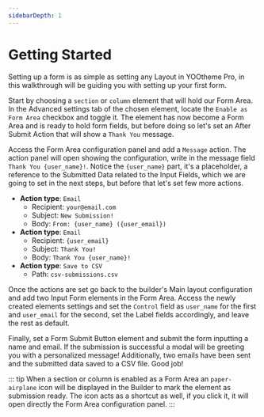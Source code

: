 ```yaml
---
sidebarDepth: 1
---
```


# Getting Started

Setting up a form is as simple as setting any Layout in YOOtheme Pro, in this walkthrough will be guiding you with setting up your first form.

Start by choosing a `section` or `column` element that will hold our Form Area. In the Advanced settings tab of the chosen element, locate the `Enable as Form Area` checkbox and toggle it. The element has now become a Form Area and is ready to hold form fields, but before doing so let's set an After Submit Action that will show a `Thank You` message.

Access the Form Area configuration panel and add a `Message` action. The action panel will open showing the configuration, write in the message field `Thank You {user_name}!`. Notice the `{user_name}` part, it's a placeholder, a reference to the Submitted Data related to the Input Fields, which we are going to set in the next steps, but before that let's set few more actions.

  - **Action type**: `Email`
    - Recipient: `your@email.com`
    - Subject: `New Submission!`
    - Body: `From: {user_name} ({user_email})`
  - **Action type**: `Email`
    - Recipient: `{user_email}`
    - Subject: `Thank You!`
    - Body: `Thank You {user_name}!`
  - **Action type**: `Save to CSV`
    - Path: `csv-submissions.csv`

Once the actions are set go back to the builder's Main layout configuration and add two Input Form elements in the Form Area. Access the newly created elements settings and set the `Control` field as `user_name` for the first and `user_email` for the second, set the Label fields accordingly, and leave the rest as default.

Finally, set a Form Submit Button element and submit the form inputting a name and email. If the submission is successful a modal will be greeting you with a personalized message! Additionally, two emails have been sent and the submitted data saved to a CSV file. Good job!

::: tip
When a section or column is enabled as a Form Area an `paper-airplane` icon will be displayed in the Builder to mark the element as submission ready. The icon acts as a shortcut as well, if you click it, it will open directly the Form Area configuration panel.
:::
